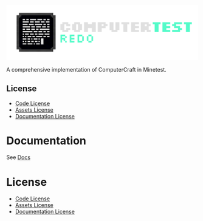 ![banner](.github/assets/banner.png)

A comprehensive implementation of ComputerCraft in Minetest.

## License
+ [Code License](LICENSE)
+ [Assets License](textures/LICENSE)
+ [Documentation License](.docs/LICENSE)

<!-- 

### Code License

    This file is part of ComputerTest Redo.

    ComputerTest Redo is free software: you can redistribute it and/or modify it under the terms of the GNU Affero General Public License as published by the Free Software Foundation, either version 3 of the License, or (at your option) any later version.

    ComputerTest Redo is distributed in the hope that it will be useful, but WITHOUT ANY WARRANTY; without even the implied warranty of MERCHANTABILITY or FITNESS FOR A PARTICULAR PURPOSE. See the GNU Affero General Public License for more details.

    You should have received a copy of the GNU Affero General Public License along with ComputerTest Redo. If not, see <https://www.gnu.org/licenses/>.

    The license is included in the project root under the file labeled LICENSE. All files not otherwise specified under a different license shall be put under this license.

### Assets License

    This assets folder is licensed under the Creative Commons Attribution-ShareAlike
    4.0 International License (CC BY-SA 4.0).

    Copyright (C) 2023 James David Clarke

    To view a copy of this license, consult the 'LICENSE' file located in the 'assets' folder.

### Documentation License

    This is part of the ComputerTest Redo Documentation.

    Copyright (C) 2023 James David Clarke

    Permission is granted to copy, distribute and/or modify this document under the terms of the GNU Free Documentation License, Version 1.3 or any later version published by the Free Software Foundation; with no Invariant Sections, no Front-Cover Texts, and no Back-Cover Texts. A copy of the license is included in the 'LICENSE' file located in the 'docs' folder. -->
# Documentation
See [Docs](.docs/)

# License
+ [Code License](LICENSE)
+ [Assets License](textures/LICENSE)
+ [Documentation License](.docs/LICENSE)
